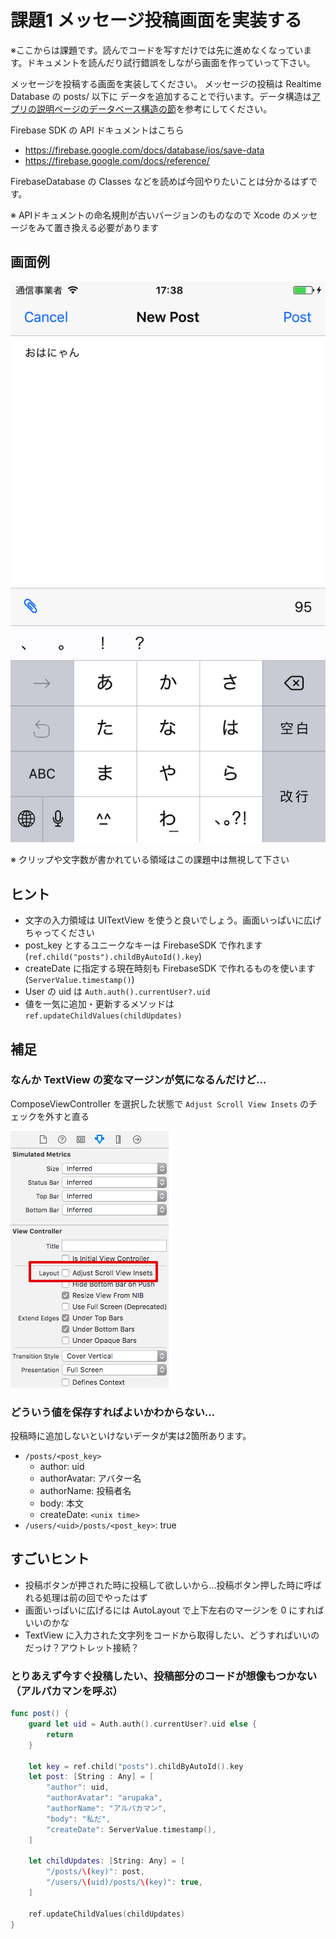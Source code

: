 # 課題1 メッセージ投稿画面を実装する

※ここからは課題です。読んでコードを写すだけでは先に進めなくなっています。ドキュメントを読んだり試行錯誤をしながら画面を作っていって下さい。

メッセージを投稿する画面を実装してください。
メッセージの投稿は Realtime Database の posts/ 以下に データを追加することで行います。データ構造は[アプリの説明ページのデータベース構造の節](./cookpatodon_app.md)を参考にしてください。

Firebase SDK の API ドキュメントはこちら

- https://firebase.google.com/docs/database/ios/save-data
- https://firebase.google.com/docs/reference/

FirebaseDatabase の Classes などを読めば今回やりたいことは分かるはずです。

※ APIドキュメントの命名規則が古いバージョンのものなので Xcode のメッセージをみて置き換える必要があります

## 画面例

![](./images/20170801074928_img20170801-24-1dulmk.png)

※ クリップや文字数が書かれている領域はこの課題中は無視して下さい

## ヒント

- 文字の入力領域は UITextView を使うと良いでしょう。画面いっぱいに広げちゃってください
- post_key とするユニークなキーは FirebaseSDK で作れます(`ref.child("posts").childByAutoId().key`)
- createDate に指定する現在時刻も FirebaseSDK で作れるものを使います(`ServerValue.timestamp()`)
- User の uid は `Auth.auth().currentUser?.uid`
- 値を一気に追加・更新するメソッドは `ref.updateChildValues(childUpdates)`

## 補足

### なんか TextView の変なマージンが気になるんだけど…

ComposeViewController を選択した状態で `Adjust Scroll View Insets` のチェックを外すと直る

![](./images/20170801074944_img20170801-15-1oujygd.png)

### どういう値を保存すればよいかわからない…

投稿時に追加しないといけないデータが実は2箇所あります。

- `/posts/<post_key>`
    - author: uid
    - authorAvatar: アバター名
    - authorName: 投稿者名
    - body: 本文
    - createDate: `<unix time>`
- `/users/<uid>/posts/<post_key>`: true

## すごいヒント

- 投稿ボタンが押された時に投稿して欲しいから…投稿ボタン押した時に呼ばれる処理は前の回でやったはず
- 画面いっぱいに広げるには AutoLayout で上下左右のマージンを 0 にすればいいのかな
- TextView に入力された文字列をコードから取得したい、どうすればいいのだっけ？アウトレット接続？

### とりあえず今すぐ投稿したい、投稿部分のコードが想像もつかない（アルパカマンを呼ぶ）

```swift
func post() {
    guard let uid = Auth.auth().currentUser?.uid else {
        return
    }

    let key = ref.child("posts").childByAutoId().key
    let post: [String : Any] = [
        "author": uid,
        "authorAvatar": "arupaka",
        "authorName": "アルパカマン",
        "body": "私だ",
        "createDate": ServerValue.timestamp(),
    ]

    let childUpdates: [String: Any] = [
        "/posts/\(key)": post,
        "/users/\(uid)/posts/\(key)": true,
    ]

    ref.updateChildValues(childUpdates)
}
```